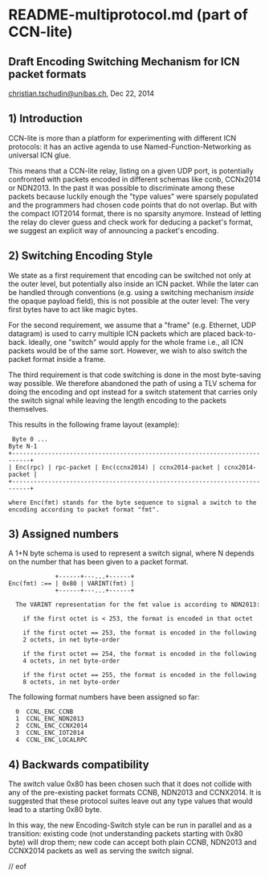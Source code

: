 # README-multiprotocol.md (part of CCN-lite)

## Draft Encoding Switching Mechanism for ICN packet formats

christian.tschudin@unibas.ch, Dec 22, 2014

## 1) Introduction

CCN-lite is more than a platform for experimenting with different ICN
protocols: it has an active agenda to use Named-Function-Networking as
universal ICN glue.

This means that a CCN-lite relay, listing on a given UDP port, is
potentially confronted with packets encoded in different schemas like
ccnb, CCNx2014 or NDN2013. In the past it was possible to discriminate
among these packets because luckily enough the "type values" were
sparsely populated and the programmers had chosen code points that do
not overlap. But with the compact IOT2014 format, there is no sparsity
anymore. Instead of letting the relay do clever guess and check work
for deducing a packet's format, we suggest an explicit way of
announcing a packet's encoding.

## 2) Switching Encoding Style

We state as a first requirement that encoding can be switched not only
at the outer level, but potentially also inside an ICN packet. While
the later can be handled through conventions (e.g. using a switching
mechanism *inside* the opaque payload field), this is not possible at
the outer level: The very first bytes have to act like magic bytes.

For the second requirement, we assume that a "frame" (e.g. Ethernet,
UDP datagram) is used to carry multiple ICN packets which are placed
back-to-back. Ideally, one "switch" would apply for the whole frame
i.e., all ICN packets would be of the same sort. However, we wish to
also switch the packet format inside a frame.

The third requirement is that code switching is done in the most
byte-saving way possible. We therefore abandoned the path of using a
TLV schema for doing the encoding and opt instead for a switch
statement that carries only the switch signal while leaving the length
encoding to the packets themselves.

This results in the following frame layout (example):

```
 Byte 0 ...                                                         Byte N-1
+---------------------------------------------------------------------------+
| Enc(rpc) | rpc-packet | Enc(ccnx2014) | ccnx2014-packet | ccnx2014-packet |
+---------------------------------------------------------------------------+

where Enc(fmt) stands for the byte sequence to signal a switch to the
encoding according to packet format "fmt".
```

## 3) Assigned numbers

A 1+N byte schema is used to represent a switch signal, where N depends on the
number that has been given to a packet format.
```
             +------+---...+------+
Enc(fmt) :== | 0x80 | VARINT(fmt) |
             +------+---...+------+

  The VARINT representation for the fmt value is according to NDN2013:

    if the first octet is < 253, the format is encoded in that octet

    if the first octet == 253, the format is encoded in the following
    2 octets, in net byte-order

    if the first octet == 254, the format is encoded in the following
    4 octets, in net byte-order

    if the first octet == 255, the format is encoded in the following
    8 octets, in net byte-order

```

The following format numbers have been assigned so far:
```
  0  CCNL_ENC_CCNB
  1  CCNL_ENC_NDN2013
  2  CCNL_ENC_CCNX2014
  3  CCNL_ENC_IOT2014
  4  CCNL_ENC_LOCALRPC
```

## 4) Backwards compatibility

The switch value 0x80 has been chosen such that it does not collide
with any of the pre-existing packet formats CCNB, NDN2013 and
CCNX2014. It is suggested that these protocol suites leave out any
type values that would lead to a starting 0x80 byte.

In this way, the new Encoding-Switch style can be run in parallel and
as a transition: existing code (not understanding packets starting
with 0x80 byte) will drop them; new code can accept both plain CCNB,
NDN2013 and CCNX2014 packets as well as serving the switch signal.

// eof
